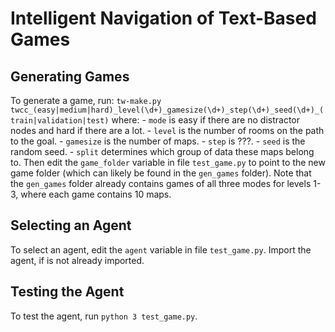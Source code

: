 # Intelligent Navigation of Text-Based Games

## Generating Games
To generate a game, run:
    `tw-make.py twcc_(easy|medium|hard)_level(\d+)_gamesize(\d+)_step(\d+)_seed(\d+)_(train|validation|test)`
where:
    - `mode` is easy if there are no distractor nodes and hard if there are a lot.
    - `level` is the number of rooms on the path to the goal.
    - `gamesize` is the number of maps.
    - `step` is ???.
    - `seed` is the random seed.
    - `split` determines which group of data these maps belong to.
Then edit the `game_folder` variable in file `test_game.py` to point to the new game folder (which can likely be found in the `gen_games` folder). Note that the `gen_games` folder already contains games of all three modes for levels 1-3, where each game contains 10 maps.

## Selecting an Agent
To select an agent, edit the `agent` variable in file `test_game.py`. Import the agent, if is not already imported.

## Testing the Agent
To test the agent, run `python 3 test_game.py`.
